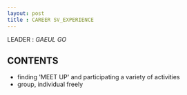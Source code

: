 ```yaml
---
layout: post
title : CAREER SV_EXPERIENCE
---
```


LEADER : *GAEUL GO*

## CONTENTS 
- finding 'MEET UP' and participating a variety of activities
- group, individual freely